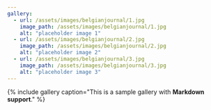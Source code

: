```yaml
---
gallery:
  - url: /assets/images/belgianjournal/1.jpg
    image_path: /assets/images/belgianjournal/1.jpg
    alt: "placeholder image 1"
  - url: /assets/images/belgianjournal/2.jpg
    image_path: /assets/images/belgianjournal/2.jpg
    alt: "placeholder image 2"
  - url: /assets/images/belgianjournal/3.jpg
    image_path: /assets/images/belgianjournal/3.jpg
    alt: "placeholder image 3"
---
```


{% include gallery caption="This is a sample gallery with **Markdown support**." %}

